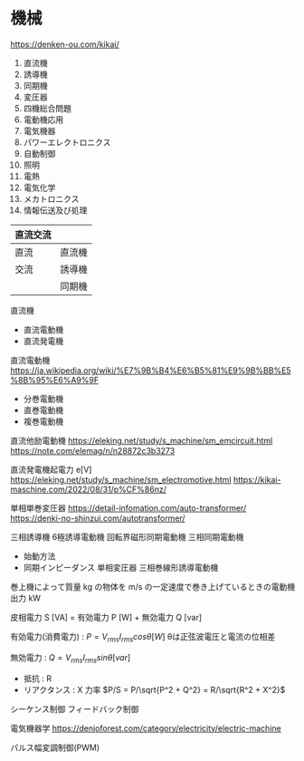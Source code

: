 # 機械

https://denken-ou.com/kikai/

1. 直流機
1. 誘導機
1. 同期機
1. 変圧器
1. 四機総合問題
1. 電動機応用
1. 電気機器
1. パワーエレクトロニクス
1. 自動制御
1. 照明
1. 電熱
1. 電気化学
1. メカトロニクス
1. 情報伝送及び処理

|直流交流||
|:--|:--|
|直流|直流機|
|交流|誘導機|
|　　|同期機|

直流機
- 直流電動機
- 直流発電機

直流電動機
https://ja.wikipedia.org/wiki/%E7%9B%B4%E6%B5%81%E9%9B%BB%E5%8B%95%E6%A9%9F
- 分巻電動機
- 直巻電動機
- 複巻電動機

直流他励電動機
https://eleking.net/study/s_machine/sm_emcircuit.html
https://note.com/elemag/n/n28872c3b3273

直流発電機起電力 e[V]
https://eleking.net/study/s_machine/sm_electromotive.html
https://kikai-maschine.com/2022/08/31/p%CF%86nz/

単相単巻変圧器
https://detail-infomation.com/auto-transformer/
https://denki-no-shinzui.com/autotransformer/

三相誘導機
6極誘導電動機
回転界磁形同期電動機
三相同期電動機
- 始動方法
- 同期インピーダンス
単相変圧器
三相巻線形誘導電動機

巻上機によって質量  kg の物体を  m/s の一定速度で巻き上げているときの電動機出力 kW

皮相電力 S [VA] = 有効電力 P [W] + 無効電力 Q [var]

有効電力(消費電力) : $P = V_{rms}I_{rms} cos θ [W]$ θは正弦波電圧と電流の位相差

無効電力 : $Q = V_{rms}I_{rms} sin θ [var]$

- 抵抗 : R
- リアクタンス : X
力率 $P/S = P/\sqrt{P^2 + Q^2} = R/\sqrt{R^2 + X^2}$

シーケンス制御
フィードバック制御

電気機器学
https://denjoforest.com/category/electricity/electric-machine


パルス幅変調制御(PWM)
